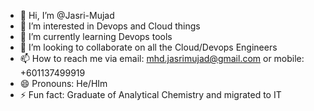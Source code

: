 - 👋 Hi, I’m @Jasri-Mujad
- 👀 I’m interested in Devops and Cloud things
- 🌱 I’m currently learning Devops tools
- 💞️ I’m looking to collaborate on all the Cloud/Devops Engineers
- 📫 How to reach me via email: mhd.jasrimujad@gmail.com or mobile: +601137499919
- 😄 Pronouns: He/HIm
- ⚡ Fun fact: Graduate of Analytical Chemistry and migrated to IT

<!---
Jasri-Mujad/Jasri-Mujad is a ✨ special ✨ repository because its `README.md` (this file) appears on your GitHub profile.
You can click the Preview link to take a look at your changes.
--->
